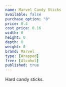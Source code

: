 ```yaml
---
name: Marvel Candy Sticks
available: false
purchase_option: "0"
price: 0.4
cost_price: 0.16
width: 0
height: 0
depth: 0
weight: 0
brand: Marvel
type: [Wrapped]
free: [Alcohol]
published: true
---
```

Hard candy sticks.